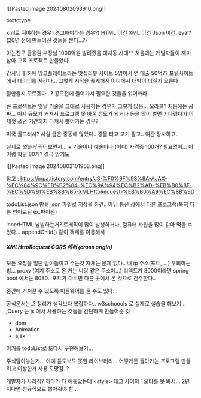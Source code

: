 

![[Pasted image 20240802093910.png]]


prototype

xml로 줘야하는 경우 (견고해야하는 경우?)
HTML 이건 XML 이건 Json 이건, eval?(20년 전에 만들어진 것들을 본다...?)

아는친구 금융권 부장님 1000억원 빌려줬음 대치동 시대** 
처음에는 개발자들이 재미삼아 교육 프로젝트 만들었다..

강사님 휘하에 망고플레이트라는 맛집리뷰 사이트
5명이서 연 매출 50억??
포털사이트에서 데이터를 사간다...
그렇게 시작을 좋게해서 어디에서 대박이 터질지 모른다

뭘만들지 모르겠다...? 공모전에 들어가서 필요한 것들을 읽어봐라...

큰 프로젝트는 옛날 기술을 그대로 사용하는 경우가 그렇게 많음...
오라클? 처음에는 공짜... 이제 규모가 커져서 프로그램 못 바꿀 정도가 되거나 돈을 많이 벌면 기다렸다가 이제껏 쓰던 기간까지 다쳐서 뺏어가는 경우?

미국 골드러시? 사실 금은 중동에 많았다.. 강물 타고 고기 팔고.. 여관 장사하고..


실제로 *있는거* 찍어보면서...  + 기술이나 예술이나 (어디)
자격증 100개? 필요없어... 이어령 학위 80개?
결국 암기도




![[Pasted image 20240802101958.png]]

참고 : https://inpa.tistory.com/entry/JS-%F0%9F%93%9A-AJAX-%EC%84%9C%EB%B2%84-%EC%9A%94%EC%B2%AD-%EB%B0%8F-%EC%9D%91%EB%8B%B5-XMLHttpRequest-%EB%B0%A9%EC%8B%9D


todoList.json 만듦
json 파일로 저장을 하건.. 아님 통신 상에서 다른 프로그램(특히 다른 언어로된 ex.파이썬)


innerHTML 남발하는거? 트래픽이 많이 발생하거나, 컴퓨터 자원을 많이 갉아 먹을 수 있다...
appendChild() 같이 객체를 이용해서 


##### XMLHttpRequest CORS 에러 (cross origin)
모든 요청을 일단 받아들이고 주는것 자체는 문제 없다..
내 ip 주소(포트, ...) 
우회하는 법... proxy (여기 주소로 온 거는 나랑 같은 주소야...)
리액트가 3000이라면 spring boot 에서는 8080..
포트가 다르면 다른 곳에서 온 것으로 간주한다..

중간에 거쳐갈 수 있도록 미들웨어를 둘 수도 있다...



공식문서는..?
정리가 생각보다 복잡하다..
w3schoools 로 실제로 실습을 해보기...
jQuery 는 js 에서 사용하는 것들을 간단하게 만들어준 것
- dom
- Animation
- ajax

이거를 todoList로 또다시 구현해보기...


주석달아놓는거...
아예 듣도보도 못한 라이브러리...
어떻게든 돌아가는 프로그램 만들려고 이상한거 사용
도망감..?

개발자가 사라짐?
하다가 다 해놓았는데  \<style\> 태그 사이의 \` 오타를 못 봐서...
2년 지나면 정규직으로 뽑아줘야 함...

